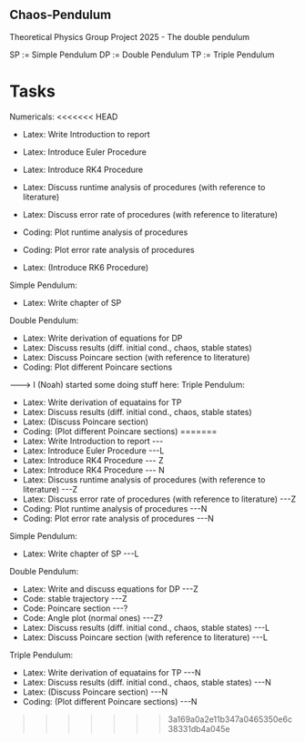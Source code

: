 ## Chaos-Pendulum
Theoretical Physics Group Project 2025 - The double pendulum

SP := Simple Pendulum
DP := Double Pendulum
TP := Triple Pendulum

# Tasks

Numericals:
<<<<<<< HEAD
+ Latex:    Write Introduction to report
+ Latex:    Introduce Euler Procedure
+ Latex:    Introduce RK4 Procedure
+ Latex:    Discuss runtime analysis of procedures (with reference to literature)
+ Latex:    Discuss error rate of procedures (with reference to literature)
+ Coding:   Plot runtime analysis of procedures
+ Coding:   Plot error rate analysis of procedures

+ Latex:    (Introduce RK6 Procedure)

Simple Pendulum:
+ Latex:    Write chapter of SP

Double Pendulum:
+ Latex:    Write derivation of equations for DP
+ Latex:    Discuss results (diff. initial cond., chaos, stable states)
+ Latex:    Discuss Poincare section (with reference to literature)
+ Coding:   Plot different Poincare sections

---> I (Noah) started some doing stuff here:
Triple Pendulum:
+ Latex:    Write derivation of equatains for TP
+ Latex:    Discuss results (diff. initial cond., chaos, stable states)
+ Latex:    (Discuss Poincare section)
+ Coding:   (Plot different Poincare sections)
=======
+ Latex:    Write Introduction to report    ---
+ Latex:    Introduce Euler Procedure     ---L   
+ Latex:    Introduce RK4 Procedure     --- Z
+ Latex:    Introduce RK4 Procedure     --- N
+ Latex:    Discuss runtime analysis of procedures (with reference to literature)   ---Z
+ Latex:    Discuss error rate of procedures (with reference to literature)     ---Z
+ Coding:   Plot runtime analysis of procedures     ---N
+ Coding:   Plot error rate analysis of procedures  ---N


Simple Pendulum:
+ Latex:    Write chapter of SP     ---L


Double Pendulum:
+ Latex:    Write and discuss equations for DP ---Z
+ Code:     stable trajectory ---Z
+ Code:     Poincare section ---?
+ Code:     Angle plot (normal ones) ---Z?
+ Latex:    Discuss results (diff. initial cond., chaos, stable states) ---L
+ Latex:    Discuss Poincare section (with reference to literature)     ---L


Triple Pendulum:
+ Latex:    Write derivation of equatains for TP ---N
+ Latex:    Discuss results (diff. initial cond., chaos, stable states) ---N
+ Latex:    (Discuss Poincare section) ---N
+ Coding:   (Plot different Poincare sections) ---N
>>>>>>> 3a169a0a2e11b347a0465350e6c38331db4a045e
